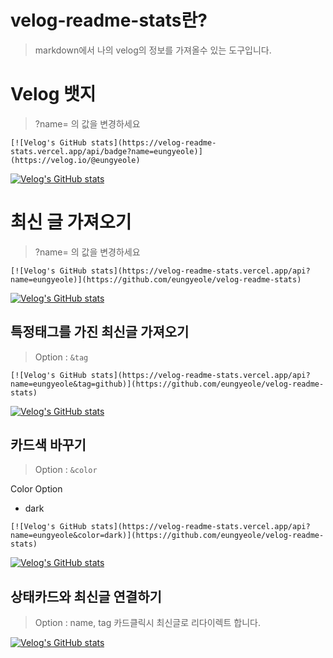 # velog-readme-stats란?
> markdown에서 나의 velog의 정보를 가져올수 있는 도구입니다.

# Velog 뱃지
> ?name= 의 값을 변경하세요
```
[![Velog's GitHub stats](https://velog-readme-stats.vercel.app/api/badge?name=eungyeole)](https://velog.io/@eungyeole) 
```
[![Velog's GitHub stats](https://velog-readme-stats.vercel.app/api/badge?name=eungyeole)](https://velog.io/@eungyeole) 


# 최신 글 가져오기
> ?name= 의 값을 변경하세요
```
[![Velog's GitHub stats](https://velog-readme-stats.vercel.app/api?name=eungyeole)](https://github.com/eungyeole/velog-readme-stats)
```

[![Velog's GitHub stats](https://velog-readme-stats.vercel.app/api?name=eungyeole)](https://github.com/eungyeole/velog-readme-stats)

## 특정태그를 가진 최신글 가져오기
> Option : ```&tag```
```
[![Velog's GitHub stats](https://velog-readme-stats.vercel.app/api?name=eungyeole&tag=github)](https://github.com/eungyeole/velog-readme-stats)
```
[![Velog's GitHub stats](https://velog-readme-stats.vercel.app/api?name=eungyeole&tag=github)](https://github.com/eungyeole/velog-readme-stats)

## 카드색 바꾸기
> Option : ```&color```

Color Option 
* dark
```
[![Velog's GitHub stats](https://velog-readme-stats.vercel.app/api?name=eungyeole&color=dark)](https://github.com/eungyeole/velog-readme-stats)
```
[![Velog's GitHub stats](https://velog-readme-stats.vercel.app/api?name=eungyeole&color=dark)](https://github.com/eungyeole/velog-readme-stats)


## 상태카드와 최신글 연결하기
> Option : name, tag 
카드클릭시 최신글로 리다이렉트 합니다.


[![Velog's GitHub stats](https://velog-readme-stats.vercel.app/api?name=eungyeole&tag=github)](https://velog-readme-stats.vercel.app/api/redirect?name=eungyeole&tag=github)
